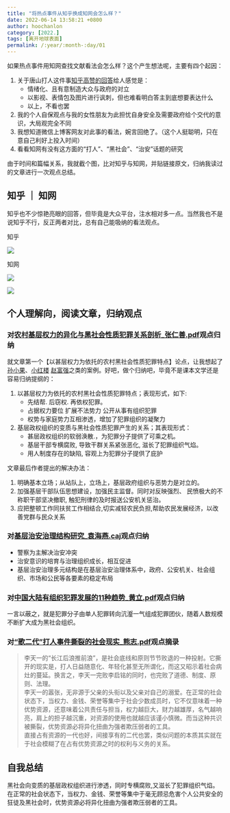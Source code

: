 ```yaml
---
title: "将热点事件从知乎换成知网会怎么样？"
date: 2022-06-14 13:58:21 +0800
author: hoochanlon
category: [2022.]
tags: [离开地球表面]
permalink: /:year/:month-:day/01
---
```


如果热点事件用知网查找文献看法会怎么样？这个产生想法呢，主要有四个起因：

1.  关于唐山打人这件事[知乎高赞的回答](https://www.zhihu.com/question/537528422/answer/2527377927)给人感觉是：
    * 情绪化、且有意制造大众与政府的对立
    * 以影视、表情包及图片进行讽刺，但也难看明白答主到底想要表达什么
    * 以上，不看也罢
2. 我的个人自保观点与我的女性朋友为此担忧自身安全及需要政府给个交代的意识，大局观完全不同
3. 我想知道微信上博客网友对此事的看法，婉言回绝了。（这个人挺聪明，只在意自己利好上投入时间）
4. 看看知网有没有这方面的“打人”、“黑社会”、“治安”话题的研究

由于时间和篇幅关系，我就截个图，比对知乎与知网，并贴链接原文，归纳我读过的文章进行一次观点总结。 

<!-- more -->

## 知乎 ｜ 知网

知乎也不少惊艳亮眼的回答，但毕竟是大众平台，注水相对多一点。当然我也不是说知乎不行，反正两者对比，总有自己能吸纳的看法观点。

知乎

![ ](https://i.imgtg.com/2022/06/14/19rvc.png)

知网

![](https://i.imgtg.com/2022/06/14/19Adr.png)

![](https://i.imgtg.com/2022/06/14/19ZaM.png)


## 个人理解向，阅读文章，归纳观点


### 对[农村基层权力的异化与黑社会性质犯罪关系剖析_张仁善.pdf](https://kns.cnki.net/kcms/detail/detail.aspx?dbcode=CJFD&dbname=CJFD2001&filename=ZFXK200102003&uniplatform=NZKPT&v=LEhtpp4lv5znxT1o8ywNusTrLziMThh_WNQlljPLUYSPKtRB8Sbgdi-1p8NR_2Dz)观点归纳

就文章第一个【以甚层权力为依托的农村黑社会性质犯罪特点】论点，让我想起了[孙小果](https://baike.baidu.com/item/孙小果/6267458?fr=aladdin)、[小红楼](https://baijiahao.baidu.com/s?id=1720117744767243494&wfr=spider&for=pc) [赵富强](https://baike.baidu.com/item/赵富强/55916830?fr=aladdin)之类的案例。好吧，做个归纳吧，毕竟不是课本文学还是容易归纳提纲的：

1. 以甚层权力为依托的农村黑社会性质犯罪特点；表现形式，如下:
    * 先结帮. 后窃权. 再依权犯罪。
    * 占据权力要位 扩展不法势力 公开从事有组织犯罪
    * 权势与家庭势力互相渗透，增加了犯罪组织的凝聚力
1. 基层政权组织的变质与黑社会性质犯罪产生的关系；其表现形式：
    * 甚层政权组织的软弱涣散.，为犯罪分子提供了可乘之机。
    * 基层干部专横腐败, 导致干群关系紧张恶化, 滋长了犯罪组织气焰。
    * 用人制度存在的缺陷, 容观上为犯罪分子提供了庇护

文章最后作者提出的解决办法：

1. 明确基本立场；从站队上，立场上，基层政府组织与恶势力是对立的。
2. 加强基层干部队伍思想建设，加强民主监督。同时对反映强烈、 民愤极大的不称职干部坚决撤职, 触犯刑律的及时报送公安机关惩治。
3. 应把整顿工作同扶贫工作相结合,切实减轻农民负担,帮助农民发展经济，以改善党群与民众关系

### 对[基层治安治理结构研究_袁海燕.caj](https://kns.cnki.net/kcms/detail/detail.aspx?dbcode=CMFD&dbname=CMFD201902&filename=1019838122.nh&uniplatform=NZKPT&v=thVFs7Z9SEMMNM2zqRkndmit22gtXtzrUbsykygDSzYzxNk9PcFR9PnPLDRkh00C)观点归纳

* 警察为主解决治安冲突
* 治安意识的培育与治理组织成长，相互促进
* 基层治安治理多元结构是在基层治安治理体系中，政府、公安机关、社会组织、市场和公民等各要素的稳定布局 

### 对[中国大陆有组织犯罪发展的11种趋势_黄立.pdf](https://kns.cnki.net/kcms/detail/detail.aspx?dbcode=CJFD&dbname=CJFD2001&filename=GAXK200104024&uniplatform=NZKPT&v=i5F6lvfBwml338EI5PUNVeYHm7LH-N5b_XTZmXeBAzN8BCF5lwpEcBdp3XQaspWd)观点归纳

一言以蔽之，就是犯罪分子由单人犯罪转向沆瀣一气组成犯罪团伙，随着人数规模不断扩大成为黑社会组织。

### 对[“歌二代”打人事件撕裂的社会现实_熊志.pdf](https://kns.cnki.net/kcms/detail/detail.aspx?dbcode=CJFD&dbname=CJFDN0911&filename=KTNG201111008&uniplatform=NZKPT&v=oEW2ulOkkekgOYDoCn5IlUNBanIgov43cLtsBCWq9sK8KHHkki0G2WGFOw0Wr3wG)观点摘录

> 李天一的“长江后浪推前浪”，是社会底线和原则节节败退的一种投射。它撕开的现实是，打人日益随意化、年轻化甚至无所谓化，而这又昭示着社会病灶的蔓延。换言之，李天一完败李启铭的同时，也完败了道德、制度、原则、法理。  
> 李天一的嚣张，无非源于父亲的头衔以及父亲对自己的溺爱。在正常的社会状态下，当权力、金钱、荣誉等集中于社会少数成员时，它不仅意味着一种优势资源，还意味着公共责任与担当，权力越巨大，财力越雄厚，名气越响亮，肩上的担子越沉重，对资源的使用也就越应该谨小慎微。而当这种共识被撕裂，优势资源必将异化扭曲为强者欺压弱者的工具。  
> 直接占有资源的一代也好，间接享有的二代也罢，类似问题的本质其实就在于社会模糊了在占有优势资源之时的权利与义务的关系。

## 自我总结

黑社会向变质的基层政权组织进行渗透，同时专横腐败,又滋长了犯罪组织气焰。在正常的社会状态下，当权力、金钱、荣誉等集中于毫无顾忌危害个人公共安全的狂徒及黑社会时，优势资源必将异化扭曲为强者欺压弱者的工具。 




